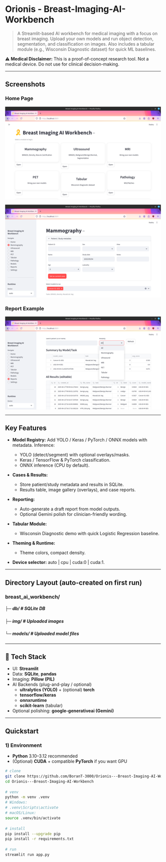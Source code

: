 # Orionis - Breast-Imaging-AI-Workbench
> A Streamlit-based AI workbench for medical imaging with a focus on breast imaging. Upload your own models and run object detection, segmentation, and classification on images. Also includes a tabular module (e.g., Wisconsin Diagnostic dataset) for quick ML baselines.

⚠️ **Medical Disclaimer:** This is a proof-of-concept research tool. Not a medical device. Do not use for clinical decision-making.

---

## Screenshots

### Home Page
![Home Page](screenshots/1.png)

![Model Registry](screenshots/4.png)

### Report Example
![Report Example](screenshots/6.png)


---

## Key Features

- **Model Registry:** Add YOLO / Keras / PyTorch / ONNX models with metadata.
Inference:
  - YOLO (detect/segment) with optional overlays/masks.
  - Keras / TensorFlow & PyTorch classification.
  - ONNX inference (CPU by default).

- **Cases & Results:**
  - Store patient/study metadata and results in SQLite.
  - Results table, image gallery (overlays), and case reports.

- **Reporting:**
  - Auto-generate a draft report from model outputs.
  - Optional Gemini polish for clinician-friendly wording.

- **Tabular Module:**
  - Wisconsin Diagnostic demo with quick Logistic Regression baseline.

- **Theming & Runtime:**
  - Theme colors, compact density.

- **Device selector:** auto | cpu | cuda:0 | cuda:1.

---

## **Directory Layout (auto-created on first run)**

### breast_ai_workbench/
##### ├─ db/ # SQLite DB
##### ├─ img/ # Uploaded images
##### └─ models/ # Uploaded model files

---

## 🧱 Tech Stack
- UI: **Streamlit**
- Data: **SQLite**, **pandas**
- Imaging: **Pillow (PIL)**
- AI Backends (plug-and-play / optional)
  - **ultralytics (YOLO)** + (optional) **torch**
  - **tensorflow/keras**
  - **onnxruntime**
  - **scikit-learn** (tabular)
- Optional polishing: **google-generativeai (Gemini)**

---

## Quickstart

### 1) Environment
- **Python** 3.10–3.12 recommended
- (Optional) **CUDA** + compatible **PyTorch** if you want GPU

```bash
# clone
git clone https://github.com/BoranT-3000/Orionis---Breast-Imaging-AI-Workbench
cd Orionis---Breast-Imaging-AI-Workbench

# venv
python -m venv .venv
# Windows:
# .venv\Scripts\activate
# macOS/Linux:
source .venv/bin/activate

# install
pip install --upgrade pip
pip install -r requirements.txt

# run
streamlit run app.py



